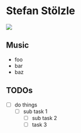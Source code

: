 # Stefan Stölzle

![](https://github.com/stoe.png)

## Music
- foo
- bar
- baz

## TODOs
- [ ] do things
  - [ ] sub task 1
    - [ ] sub task 2
    - [ ] task 3
